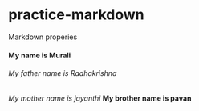 # practice-markdown
Markdown properies

#### My name is Murali
###### My father name is Radhakrishna 
*My mother name is jayanthi*
**My brother name is pavan**
